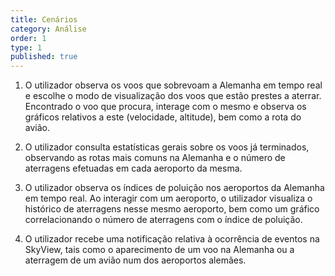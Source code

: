 ```yaml
---
title: Cenários
category: Análise
order: 1
type: 1
published: true
---
```


1. O utilizador observa os voos que sobrevoam a Alemanha em tempo real e escolhe o modo de visualização dos voos que estão prestes a aterrar. Encontrado o voo que procura, interage com o mesmo e observa os gráficos relativos a este (velocidade, altitude), bem como a rota do avião.

2. O utilizador consulta estatísticas gerais sobre os voos já terminados, observando as rotas mais comuns na Alemanha e o número de aterragens efetuadas em cada aeroporto da mesma.

3. O utilizador observa os índices de poluição nos aeroportos da Alemanha em tempo real. Ao interagir com um aeroporto, o utilizador visualiza o histórico de aterragens nesse mesmo aeroporto, bem como um gráfico correlacionando o número de aterragens com o índice de poluição.

4. O utilizador recebe uma notificação relativa à ocorrência de eventos na SkyView, tais como o aparecimento de um voo na Alemanha ou a aterragem de um avião num dos aeroportos alemães.



